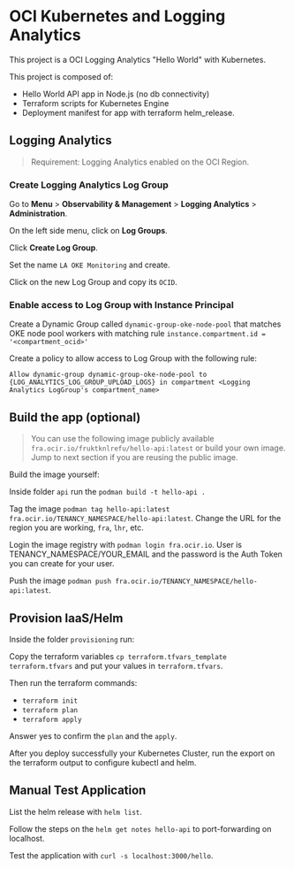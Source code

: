 # OCI Kubernetes and Logging Analytics

This project is a OCI Logging Analytics "Hello World" with Kubernetes.

This project is composed of:
- Hello World API app in Node.js (no db connectivity)
- Terraform scripts for Kubernetes Engine
- Deployment manifest for app with terraform helm_release.


## Logging Analytics

> Requirement: Logging Analytics enabled on the OCI Region.

### Create Logging Analytics Log Group

Go to **Menu** > **Observability & Management** > **Logging Analytics** > **Administration**.

On the left side menu, click on **Log Groups**.

Click **Create Log Group**.

Set the name `LA OKE Monitoring` and create.

Click on the new Log Group and copy its `OCID`.

### Enable access to Log Group with Instance Principal

Create a Dynamic Group called `dynamic-group-oke-node-pool` that matches OKE node pool workers with matching rule `instance.compartment.id = '<compartment_ocid>'`

Create a policy to allow access to Log Group with the following rule:

`Allow dynamic-group dynamic-group-oke-node-pool to {LOG_ANALYTICS_LOG_GROUP_UPLOAD_LOGS} in compartment <Logging Analytics LogGroup's compartment_name>`

## Build the app (optional)

>You can use the following image publicly available `fra.ocir.io/fruktknlrefu/hello-api:latest` or build your own image. Jump to next section if you are reusing the public image.

Build the image yourself:

Inside folder `api` run the `podman build -t hello-api .`

Tag the image `podman tag hello-api:latest fra.ocir.io/TENANCY_NAMESPACE/hello-api:latest`. Change the URL for the region you are working, `fra`, `lhr`, etc.

Login the image registry with `podman login fra.ocir.io`. User is TENANCY_NAMESPACE/YOUR_EMAIL and the password is the Auth Token you can create for your user.

Push the image `podman push fra.ocir.io/TENANCY_NAMESPACE/hello-api:latest`.

## Provision IaaS/Helm

Inside the folder `provisioning` run:

Copy the terraform variables `cp terraform.tfvars_template terraform.tfvars` and put your values in `terraform.tfvars`.

Then run the terraform commands:

- `terraform init`
- `terraform plan`
- `terraform apply`

Answer yes to confirm the `plan` and the `apply`.

After you deploy successfully your Kubernetes Cluster, run the export on the terraform output to configure kubectl and helm.

## Manual Test Application

List the helm release with `helm list`.

Follow the steps on the `helm get notes hello-api` to port-forwarding on localhost.

Test the application with `curl -s localhost:3000/hello`.